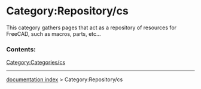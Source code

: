 # Category:Repository/cs
This category gathers pages that act as a repository of resources for FreeCAD, such as macros, parts, etc\...

### Contents:

[Category:Categories/cs](Category:Categories/cs.md)

---
[documentation index](../README.md) > Category:Repository/cs

